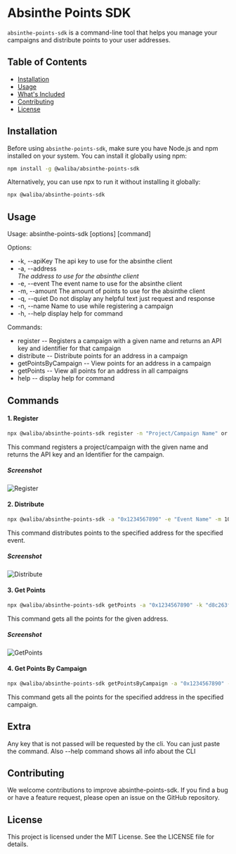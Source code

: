 # Absinthe Points SDK

`absinthe-points-sdk` is a command-line tool that helps you manage your campaigns and distribute points to your user addresses.

## Table of Contents

- [Installation](#installation)
- [Usage](#usage)
- [What's Included](#whats-included)
- [Contributing](#contributing)
- [License](#license)

## Installation

Before using `absinthe-points-sdk`, make sure you have Node.js and npm installed on your system. You can install it globally using npm:

```bash
npm install -g @waliba/absinthe-points-sdk
```

Alternatively, you can use npx to run it without installing it globally:

```bash
npx @waliba/absinthe-points-sdk
```

## Usage

Usage: absinthe-points-sdk [options] [command]

Options:

- -k, --apiKey <apiKey> The api key to use for the absinthe client
- -a, --address <address> The address to use for the absinthe client
- -e, --event <event> The event name to use for the absinthe client
- -m, --amount <amount> The amount of points to use for the absinthe client
- -q, --quiet <quiet> Do not display any helpful text just request and response
- -n, --name <name> Name to use while registering a campaign
- -h, --help display help for command

Commands:

- register -- Registers a campaign with a given name and returns an API key and identifier for that campaign
- distribute -- Distribute points for an address in a campaign
- getPointsByCampaign -- View points for an address in a campaign
- getPoints -- View all points for an address in all campaigns
- help -- display help for command

## Commands

#### 1. Register

```bash
npx @waliba/absinthe-points-sdk register -n "Project/Campaign Name" or --name "Project/Campaign Name"
```

This command registers a project/campaign with the given name and returns the API key and an Identifier for the campaign.

##### Screenshot

![Register](https://i.postimg.cc/tCmSjKgj/screenshot1-absinthe-points-client.png)

#### 2. Distribute

```bash
npx @waliba/absinthe-points-sdk -a "0x1234567890" -e "Event Name" -m 100
```

This command distributes points to the specified address for the specified event.

##### Screenshot

![Distribute](https://i.postimg.cc/KvdPQxzR/screenshot2-absinthe-points-client.png)

#### 3. Get Points

```bash
npx @waliba/absinthe-points-sdk getPoints -a "0x1234567890" -k "d8c263fc-c820-49b7-af31-cafe95720322"
```

This command gets all the points for the given address.

##### Screenshot

![GetPoints](https://i.postimg.cc/8CSF3CMn/screenshot3-absinthe-points-client.png)

#### 4. Get Points By Campaign

```bash
npx @waliba/absinthe-points-sdk getPointsByCampaign -a "0x1234567890" -k "d8c263fc-c820-49b7-af31-cafe95720322"
```

This command gets all the points for the specified address in the specified campaign.

## Extra

Any key that is not passed will be requested by the cli. You can just paste the command.
Also --help command shows all info about the CLI

## Contributing

We welcome contributions to improve absinthe-points-sdk. If you find a bug or have a feature request, please open an issue on the GitHub repository.

## License

This project is licensed under the MIT License. See the LICENSE file for details.
